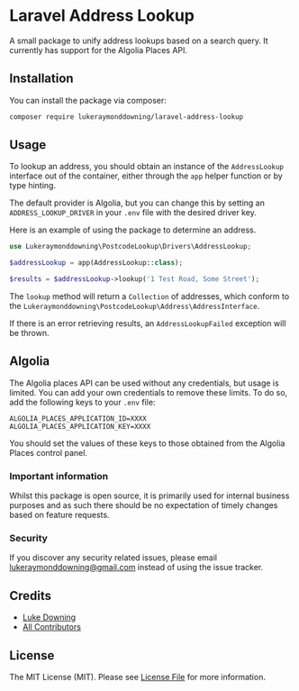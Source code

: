 # Laravel Address Lookup

A small package to unify address lookups based on a search query. It currently has support for the Algolia Places API. 

## Installation

You can install the package via composer:

```bash
composer require lukeraymonddowning/laravel-address-lookup
```

## Usage

To lookup an address, you should obtain an instance of the `AddressLookup` interface out of the container, either through
the `app` helper function or by type hinting.

The default provider is Algolia, but you can change this by setting an `ADDRESS_LOOKUP_DRIVER` in your `.env` file with the desired driver key.

Here is an example of using the package to determine an address.

``` php
use Lukeraymonddowning\PostcodeLookup\Drivers\AddressLookup;

$addressLookup = app(AddressLookup::class);

$results = $addressLookup->lookup('1 Test Road, Some Street');
```

The `lookup` method will return a `Collection` of addresses, which conform to the `Lukeraymonddowning\PostcodeLookup\Address\AddressInterface`.

If there is an error retrieving results, an `AddressLookupFailed` exception will be thrown.

## Algolia

The Algolia places API can be used without any credentials, but usage is limited. You can add your own credentials to 
remove these limits. To do so, add the following keys to your `.env` file:

``` dotenv
ALGOLIA_PLACES_APPLICATION_ID=XXXX
ALGOLIA_PLACES_APPLICATION_KEY=XXXX
```

You should set the values of these keys to those obtained from the Algolia Places control panel.

### Important information

Whilst this package is open source, it is primarily used for internal business purposes and as such 
there should be no expectation of timely changes based on feature requests.

### Security

If you discover any security related issues, please email lukeraymonddowning@gmail.com instead of using the issue tracker.

## Credits

- [Luke Downing](https://github.com/lukeraymonddowning)
- [All Contributors](../../contributors)

## License

The MIT License (MIT). Please see [License File](LICENSE.md) for more information.
